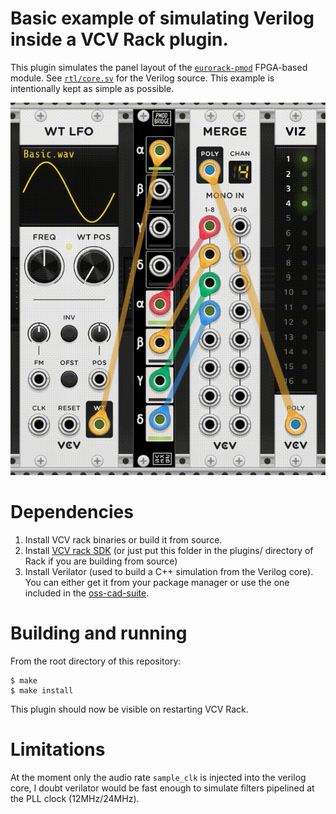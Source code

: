 # Basic example of simulating Verilog inside a VCV Rack plugin.

This plugin simulates the panel layout of the [`eurorack-pmod`](https://github.com/schnommus/eurorack-pmod) FPGA-based module. See [`rtl/core.sv`](rtl/core.sv) for the Verilog source. This example is intentionally kept as simple as possible.

![eurorack-pmod running inside VCV rack](doc/capture-eurorack-pmod.gif)

# Dependencies

1. Install VCV rack binaries or build it from source.
2. Install [VCV rack SDK](https://vcvrack.com/manual/PluginDevelopmentTutorial) (or just put this folder in the plugins/ directory of Rack if you are building from source)
3. Install Verilator (used to build a C++ simulation from the Verilog core). You can either get it from your package manager or use the one included in the [oss-cad-suite](https://github.com/YosysHQ/oss-cad-suite-build#installation).

# Building and running

From the root directory of this repository:

```
$ make
$ make install
```

This plugin should now be visible on restarting VCV Rack.

# Limitations

At the moment only the audio rate `sample_clk` is injected into the verilog core, I doubt verilator would be fast enough to simulate filters pipelined at the PLL clock (12MHz/24MHz).
